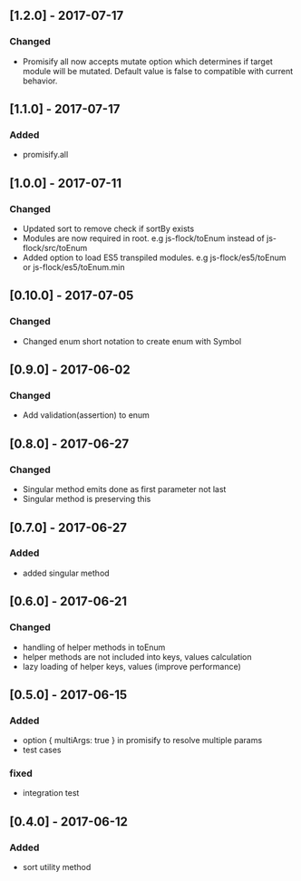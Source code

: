 ## [1.2.0] - 2017-07-17
### Changed
- Promisify all now accepts mutate option which determines if target module will be mutated. Default value is false to compatible with current behavior.

## [1.1.0] - 2017-07-17
### Added
- promisify.all

## [1.0.0] - 2017-07-11
### Changed
- Updated sort to remove check if sortBy exists
- Modules are now required in root. e.g js-flock/toEnum instead of js-flock/src/toEnum
- Added option to load ES5 transpiled modules. e.g js-flock/es5/toEnum or js-flock/es5/toEnum.min

## [0.10.0] - 2017-07-05
### Changed
- Changed enum short notation to create enum with Symbol

## [0.9.0] - 2017-06-02
### Changed
- Add validation(assertion) to enum

## [0.8.0] - 2017-06-27
### Changed
- Singular method emits done as first parameter not last
- Singular method is preserving this

## [0.7.0] - 2017-06-27
### Added
- added singular method

## [0.6.0] - 2017-06-21
### Changed
- handling of helper methods in toEnum
- helper methods are not included into keys, values calculation
- lazy loading of helper keys, values (improve performance)

## [0.5.0] - 2017-06-15
### Added
- option { multiArgs: true } in promisify to resolve multiple params
- test cases
### fixed
- integration test

## [0.4.0] - 2017-06-12
### Added
- sort utility method
